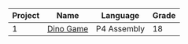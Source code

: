 Project | Name | Language | Grade
--- | --- | --- | ---
1 | [Dino Game](https://github.com/saradinismarques/leic-a/tree/main/iac/dino-game) | P4 Assembly | 18
